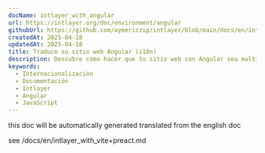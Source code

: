 ```yaml
---
docName: intlayer_with_angular
url: https://intlayer.org/doc/environment/angular
githubUrl: https://github.com/aymericzip/intlayer/blob/main/docs/en/intlayer_with_angular.md
createdAt: 2025-04-18
updatedAt: 2025-04-18
title: Traduce su sitio web Angular (i18n)
description: Descubre cómo hacer que tu sitio web con Angular sea multilingüe. Sigue la documentación para internacionalizarlo (i18n) y traducirlo.
keywords:
  - Internacionalización
  - Documentación
  - Intlayer
  - Angular
  - JavaScript
---
```


this doc will be automatically generated translated from the english doc

see /docs/en/intlayer_with_vite+preact.md
